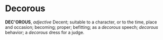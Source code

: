 # Decorous

**DEC'OROUS**, _adjective_ Decent; suitable to a character, or to the time, place and occasion; becoming; proper; befitting; as a _decorous_ speech; _decorous_ behavior; a _decorous_ dress for a judge.